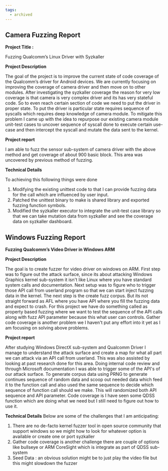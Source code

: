 ```yaml
---
tags:
  - archived
---
```


## Camera Fuzzing Report

**Project Title :**

Fuzzing Qualcomm’s Linux Driver with Syzkaller

**Project Description**

The goal of the project is to improve the current state of code coverage of the Qualcomm’s driver for Android devices. We are currently focusing on improving the coverage of camera driver and then move on to other modules. After investigating the syzkaller coverage the reason for very low coverage is that camera is very complex driver and its has very stateful code. So to even reach certain section of code we need to put the driver in proper state. To put the driver is particular state requires sequence of syscalls which requires deep knowledge of camera module. To mitigate this problem I came up with the idea to repurpose our existing camera module unit-test cases to uncover sequence of syscall done to execute certain use-case and then intercept the syscall and mutate the data sent to the kernel.

**Project report**

I am able to fuzz the sensor sub-system of camera driver with the above method and get coverage of about 900 basic block. This area was uncovered by previous method of fuzzing.

**Technical Details**

To achieving this following things were done

1.  Modifying the existing unittest code to that I can provide fuzzing data for the call which are influenced by user input.
2.  Patched the unittest binary to make is shared library and exported fuzzing function symbols.
3.  Modified the syzkaller executor to integrate the unit-test case library so that we can take mutation data from syzkaller and see the coverage data on syzkaller dashboard.

## Windows Fuzzing Report

**Fuzzing Qualcomm’s Video Driver in Windows ARM**

**Project Description**

The goal is to create fuzzer for video driver on windows on ARM. First step was to figure out the attack surface, since its about attacking Windows Graphics kernel sub-system it isn't like Linux where you have standard system calls and documentation. Next setup was to figure who to trigger those API call from userland program so that we can start inject fuzzing data in the kernel. The next step is the create fuzz corpus. But its not straight forward as AFL where you have API where you fill the fuzzing data and expect to crash. For this project we have do something called as property based fuzzing where we want to test the sequence of the API calls along with fuzz API parameter because this what user can controls. Gather code coverage is another problem we I haven't put any effort into it yet as I am focusing on solving above problems.

**Project report**

After studying Windows DirectX sub-system and Qualcomm Driver I manage to understand the attack surface and create a map for what all part we can attack via an API call from userland. This was also assisted by looking at past research done for this area. Doing internal code review and through Microsoft documentation I was able to trigger some of the API's of our attack surface. To generate corpus data using PRNG to generate continues sequence of random data and scoop out needed data which feed it to the function call and also used the same sequence to decide which sequence of function call should we make. This will randomized both API sequence and API parameter. Code coverage is I have seen some QDSS function which are doing what we need but I still need to figure out how to use it.

**Technical Details**
Below are some of the challenges that I am anticipating:
1. There are no de-facto kernel fuzzer tool in open source community that support windows so we might how to look for whatever option is available or create one or port syzkaller
2. Gather code coverage is another challenge there are couple of options like bullseye or ARM CoreSight which is integrate as part of QDSS sub-system
3. Seed Data : an obvious solution might be to just play the video file but this might slowdown the fuzzer